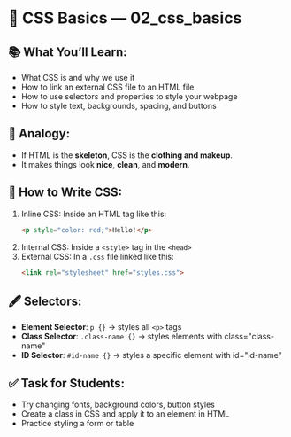 # 🎨 CSS Basics — 02_css_basics

## 📚 What You’ll Learn:
- What CSS is and why we use it
- How to link an external CSS file to an HTML file
- How to use selectors and properties to style your webpage
- How to style text, backgrounds, spacing, and buttons

## 🎯 Analogy:
- If HTML is the **skeleton**, CSS is the **clothing and makeup**.
- It makes things look **nice**, **clean**, and **modern**.

## 🔗 How to Write CSS:
1. Inline CSS: Inside an HTML tag like this:
   ```html
   <p style="color: red;">Hello!</p>
   ```
2. Internal CSS: Inside a `<style>` tag in the `<head>`
3. External CSS: In a `.css` file linked like this:
   ```html
   <link rel="stylesheet" href="styles.css">
   ```

## 🖋️ Selectors:
- **Element Selector**: `p {}` → styles all `<p>` tags
- **Class Selector**: `.class-name {}` → styles elements with class="class-name"
- **ID Selector**: `#id-name {}` → styles a specific element with id="id-name"

## ✅ Task for Students:
- Try changing fonts, background colors, button styles
- Create a class in CSS and apply it to an element in HTML
- Practice styling a form or table
